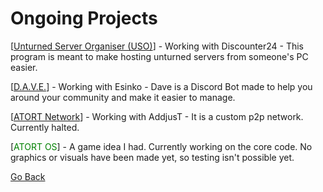 # Ongoing Projects

[<span style="color:green">[Unturned Server Organiser (USO)](https://unturned-server-organiser.com/)</span>] - Working with Discounter24 - This program is meant to make hosting unturned servers from someone's PC easier.

[<span style="color:green">[D.A.V.E.](http://esinko.net/Dave/Dave.html)</span>] - Working with Esinko - Dave is a Discord Bot made to help you around your community and make it easier to manage.

[<span style="color:yellow">[ATORT Network](http://github.com/persiafighter/ATORT-Network)</span>] - Working with AddjusT - It is a custom p2p network. Currently halted.

[<span style="color:green">ATORT OS</span>] - A game idea I had. Currently working on the core code. No graphics or visuals have been made yet, so testing isn't possible yet.



[Go Back](/index.md)